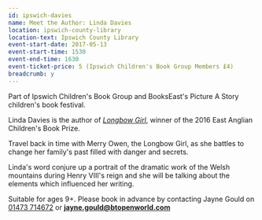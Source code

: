 ```yaml
---
id: ipswich-davies
name: Meet the Author: Linda Davies
location: ipswich-county-library
location-text: Ipswich County Library
event-start-date: 2017-05-13
event-start-time: 1530
event-end-time: 1630
event-ticket-price: 5 (Ipswich Children's Book Group Members £4)
breadcrumb: y
---
```


Part of Ipswich Children's Book Group and BooksEast's Picture A Story children's book festival.

Linda Davies is the author of [<cite>Longbow Girl</cite>](https://suffolk.spydus.co.uk/cgi-bin/spydus.exe/ENQ/OPAC/BIBENQ?BRN=1793823), winner of the 2016 East Anglian Children's Book Prize.

Travel back in time with Merry Owen, the Longbow Girl, as she battles to change her family's past filled with danger and secrets.

Linda's word conjure up a portrait of the dramatic work of the Welsh mountains during Henry VIII's reign and she will be talking about the elements which influenced her writing.

Suitable for ages 9+. Please book in advance by contacting Jayne Gould on [01473 714672](tel:01473714672) or **jayne.gould@btopenworld.com**
